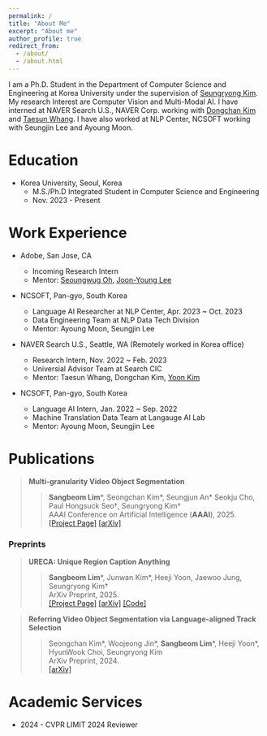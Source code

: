 ```yaml
---
permalink: /
title: "About Me"
excerpt: "About me"
author_profile: true
redirect_from: 
  - /about/
  - /about.html
---
```


I am a Ph.D. Student in the Department of Computer Science and Engineering at Korea University under the supervision of [Seungryong Kim](https://cvlab.kaist.ac.kr/members/faculty). My research Interest are Computer Vision and Multi-Modal AI. I
have interned at NAVER Search U.S., NAVER Corp. working with [Dongchan Kim](https://dongchankim.io/) and [Taesun Whang](https://taesunwhang.github.io/).  I have also worked at NLP Center, NCSOFT working with Seungjin Lee and Ayoung Moon.

Education
======
* Korea University, Seoul, Korea
  * M.S./Ph.D Integrated Student in Computer Science and Engineering
  * Nov. 2023 - Present
<!-- * B.S in Deparment of Sotware Application, Kangnam University, 2023 -->
<!-- * B.S. in GitHub, GitHub University, 2012 --> 

Work Experience
======
* Adobe, San Jose, CA
  * Incoming Research Intern
  * Mentor: [Seoungwug Oh](https://sites.google.com/view/seoungwugoh/), [Joon-Young Lee](https://joonyoung-cv.github.io/)

* NCSOFT, Pan-gyo, South Korea
  * Language AI Researcher at NLP Center, Apr. 2023 ~ Oct. 2023
  * Data Engineering Team at NLP Data Tech Division
  * Mentor: Ayoung Moon, Seungjin Lee

* NAVER Search U.S., Seattle, WA (Remotely worked in Korea office)
  * Research Intern, Nov. 2022 ~ Feb. 2023
  * Universial Advisor Team at Search CIC
  * Mentor: Taesun Whang, Dongchan Kim, [Yoon Kim](https://people.csail.mit.edu/yoonkim/)
 
* NCSOFT, Pan-gyo, South Korea
  * Language AI Intern, Jan. 2022 ~ Sep. 2022
  * Machine Translation Data Team at Langauge AI Lab
  * Mentor: Ayoung Moon, Seungjin Lee
 
Publications
=====
> <i style='font-style: normal;'>**Multi-granularity Video Object Segmentation**<br></i>
>> <i style='font-style: normal;'>**Sangbeom Lim**\*, Seongchan Kim\*, Seungjun An\*  Seokju Cho, Paul Hongsuck Seo†, Seungryong Kim†<br></i>
>> <i style='font-style: normal;'>AAAI Conference on Artificial Intelligence (**AAAI**), 2025.<br></i>
>> <i style='font-style: normal;'><a href="https://cvlab-kaist.github.io/MUG-VOS/">[Project Page]</a> <a href="https://arxiv.org/abs/2412.01471">[arXiv]</a> 

### Preprints

> <i style='font-style: normal;'>**URECA: Unique Region Caption Anything**<br></i>
>> <i style='font-style: normal;'>**Sangbeom Lim**\*, Junwan Kim\*, Heeji Yoon, Jaewoo Jung, Seungryong Kim†<br></i>
>> <i style='font-style: normal;'>ArXiv Preprint, 2025.<br></i>
>> <i style='font-style: normal;'><a href="https://cvlab-kaist.github.io/URECA/">[Project Page]</a> <a href="https://arxiv.org/abs/2504.05305">[arXiv]</a> <a href="https://github.com/cvlab-kaist/URECA">[Code]</a> 

> <i style='font-style: normal;'>**Referring Video Object Segmentation via Language-aligned Track Selection**<br></i>
>> <i style='font-style: normal;'>Seongchan Kim\*, Woojeong Jin\*, **Sangbeom Lim**\*, Heeji Yoon\*, HyunWook Choi, Seungryong Kim<br></i>
>> <i style='font-style: normal;'>ArXiv Preprint, 2024.<br></i>
>> <i style='font-style: normal;'><a href="https://arxiv.org/pdf/2412.01136">[arXiv]</a> 

Academic Services
======
* 2024 - CVPR LIMIT 2024 Reviewer

<!--
For more info
------
More info about ME can be found in my [Full CV](https://sangbeomlim.github.io/cv)
-->
